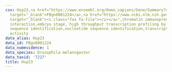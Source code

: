 ```yaml
---
csv: Hsp23,<a href="https://www.ensembl.org/Homo_sapiens/Gene/Summary?db=core;g=FBgn0001224"
  target="_blank">FBgn0001224</a>,<a href="https://www.ncbi.nlm.nih.gov/pubmed/15998452"
  target="_blank"><i class="fas fa-file"></i></a>",chromatin immunoprecipitation assay,direct
  interaction,embryo stage, high throughput transcription profiling by microarray,nucleotide
  sequence identification,nucleotide sequence identification,transcriptional regulation,up-regulates
  activity
data_alias: Hsp23
data_id: FBgn0001224
data_numevidence: 1
data_species: Drosophila melanogaster
data_taxid: '7227'
title: Hsp23
---
```


